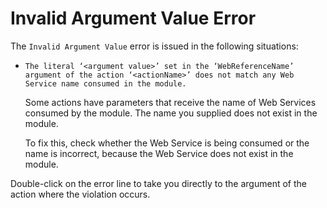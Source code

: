 # Invalid Argument Value Error

The `Invalid Argument Value` error is issued in the following situations:

* `The literal ‘<argument value>’ set in the ‘WebReferenceName’ argument of the action ‘<actionName>’ does not match any Web Service name consumed in the module.`
  
    Some actions have parameters that receive the name of Web Services consumed by the module. The name you supplied does not exist in the module.

    To fix this, check whether the Web Service is being consumed or the name is incorrect, because the Web Service does not exist in the module.

Double-click on the error line to take you directly to the argument of the action where the violation occurs.
